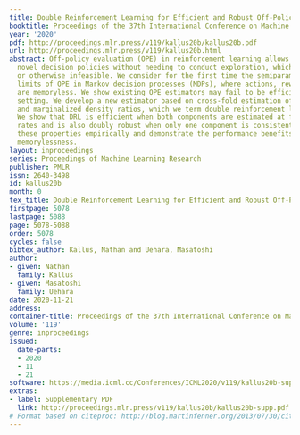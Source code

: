 ```yaml
---
title: Double Reinforcement Learning for Efficient and Robust Off-Policy Evaluation
booktitle: Proceedings of the 37th International Conference on Machine Learning
year: '2020'
pdf: http://proceedings.mlr.press/v119/kallus20b/kallus20b.pdf
url: http://proceedings.mlr.press/v119/kallus20b.html
abstract: Off-policy evaluation (OPE) in reinforcement learning allows one to evaluate
  novel decision policies without needing to conduct exploration, which is often costly
  or otherwise infeasible. We consider for the first time the semiparametric efficiency
  limits of OPE in Markov decision processes (MDPs), where actions, rewards, and states
  are memoryless. We show existing OPE estimators may fail to be efficient in this
  setting. We develop a new estimator based on cross-fold estimation of $q$-functions
  and marginalized density ratios, which we term double reinforcement learning (DRL).
  We show that DRL is efficient when both components are estimated at fourth-root
  rates and is also doubly robust when only one component is consistent. We investigate
  these properties empirically and demonstrate the performance benefits due to harnessing
  memorylessness.
layout: inproceedings
series: Proceedings of Machine Learning Research
publisher: PMLR
issn: 2640-3498
id: kallus20b
month: 0
tex_title: Double Reinforcement Learning for Efficient and Robust Off-Policy Evaluation
firstpage: 5078
lastpage: 5088
page: 5078-5088
order: 5078
cycles: false
bibtex_author: Kallus, Nathan and Uehara, Masatoshi
author:
- given: Nathan
  family: Kallus
- given: Masatoshi
  family: Uehara
date: 2020-11-21
address: 
container-title: Proceedings of the 37th International Conference on Machine Learning
volume: '119'
genre: inproceedings
issued:
  date-parts:
  - 2020
  - 11
  - 21
software: https://media.icml.cc/Conferences/ICML2020/v119/kallus20b-supp.zip
extras:
- label: Supplementary PDF
  link: http://proceedings.mlr.press/v119/kallus20b/kallus20b-supp.pdf
# Format based on citeproc: http://blog.martinfenner.org/2013/07/30/citeproc-yaml-for-bibliographies/
---
```

